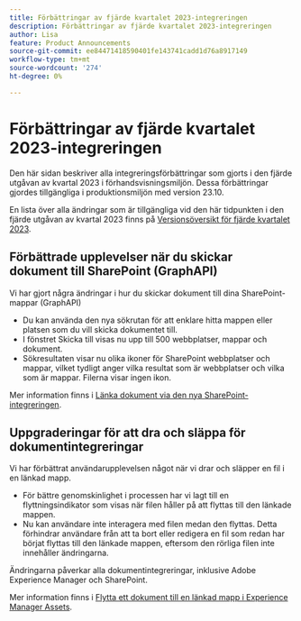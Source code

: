 ```yaml
---
title: Förbättringar av fjärde kvartalet 2023-integreringen
description: Förbättringar av fjärde kvartalet 2023-integreringen
author: Lisa
feature: Product Announcements
source-git-commit: ee84471418590401fe143741cadd1d76a8917149
workflow-type: tm+mt
source-wordcount: '274'
ht-degree: 0%

---
```


# Förbättringar av fjärde kvartalet 2023-integreringen

Den här sidan beskriver alla integreringsförbättringar som gjorts i den fjärde utgåvan av kvartal 2023 i förhandsvisningsmiljön. Dessa förbättringar gjordes tillgängliga i produktionsmiljön med version 23.10.

En lista över alla ändringar som är tillgängliga vid den här tidpunkten i den fjärde utgåvan av kvartal 2023 finns på [Versionsöversikt för fjärde kvartalet 2023](/help/quicksilver/product-announcements/product-releases/23-q4-release-activity/23-q4-release-overview.md).

## Förbättrade upplevelser när du skickar dokument till SharePoint (GraphAPI)

Vi har gjort några ändringar i hur du skickar dokument till dina SharePoint-mappar (GraphAPI)

* Du kan använda den nya sökrutan för att enklare hitta mappen eller platsen som du vill skicka dokumentet till.
* I fönstret Skicka till visas nu upp till 500 webbplatser, mappar och dokument.
* Sökresultaten visar nu olika ikoner för SharePoint webbplatser och mappar, vilket tydligt anger vilka resultat som är webbplatser och vilka som är mappar. Filerna visar ingen ikon.

Mer information finns i [Länka dokument via den nya SharePoint-integreringen](/help/quicksilver/administration-and-setup/configure-integrations/configure-sharepoint-integration.md#link-documents-through-the-new-sharepoint-integration).

## Uppgraderingar för att dra och släppa för dokumentintegreringar

Vi har förbättrat användarupplevelsen något när vi drar och släpper en fil i en länkad mapp.

* För bättre genomskinlighet i processen har vi lagt till en flyttningsindikator som visas när filen håller på att flyttas till den länkade mappen.
* Nu kan användare inte interagera med filen medan den flyttas. Detta förhindrar användare från att ta bort eller redigera en fil som redan har börjat flyttas till den länkade mappen, eftersom den rörliga filen inte innehåller ändringarna.

Ändringarna påverkar alla dokumentintegreringar, inklusive Adobe Experience Manager och SharePoint.

Mer information finns i [Flytta ett dokument till en länkad mapp i Experience Manager Assets](/help/quicksilver/documents/adobe-workfront-for-experience-manager-assets-essentials/send-to-aem.md#move-a-document-to-a-linked-folder-in-experience-manager-assets).

